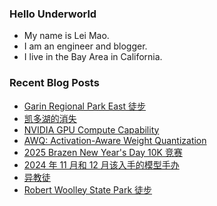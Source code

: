 ### Hello Underworld

- My name is Lei Mao.
- I am an engineer and blogger.
- I live in the Bay Area in California.


### Recent Blog Posts

<!-- BLOG-POST-LIST:START -->
- [Garin Regional Park East 徒步](https://leimao.github.io/life/Garin-Regional-Park-East/)
- [凯多湖的消失](https://leimao.github.io/essay/Caddo-Lake-2024/)
- [NVIDIA GPU Compute Capability](https://leimao.github.io/blog/NVIDIA-GPU-Compute-Capability/)
- [AWQ: Activation-Aware Weight Quantization](https://leimao.github.io/blog/AWQ-Activation-Aware-Weight-Quantization/)
- [2025 Brazen New Year&#39;s Day 10K 竞赛](https://leimao.github.io/life/2025-Brazen-New-Year-Day-10K/)
- [2024 年 11 月和 12 月该入手的模型手办](https://leimao.github.io/essay/2024%E5%B9%B411%E6%9C%88%E5%92%8C12%E6%9C%88%E8%AF%A5%E5%85%A5%E6%89%8B%E7%9A%84%E6%A8%A1%E5%9E%8B%E6%89%8B%E5%8A%9E/)
- [异教徒](https://leimao.github.io/essay/Heretic-2024/)
- [Robert Woolley State Park 徒步](https://leimao.github.io/life/Robert-Woolley-State-Park/)
<!-- BLOG-POST-LIST:END -->
